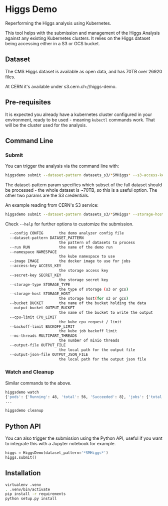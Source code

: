 # Higgs Demo

Reperforming the Higgs analysis using Kubernetes.

This tool helps with the submission and management of the Higgs Analysis
against any existing Kubernetes clusters. It relies on the Higgs dataset being
accessing either in a S3 or GCS bucket.

## Dataset

The CMS Higgs dataset is available as open data, and has 70TB over 26920 files.

At CERN it's available under s3.cern.ch://higgs-demo.

## Pre-requisites

It is expected you already have a kubernetes cluster configured in your
environment, ready to be used - meaning `kubectl` commands work. That will be
the cluster used for the analysis.

## Command Line

### Submit

You can trigger the analysis via the command line with:
```bash
higgsdemo submit --dataset-pattern datasets_s3/*SMHiggs* --s3-access-key ... --s3-secret-key ...
```

The dataset-pattern param specifies which subset of the full dataset should be
processed - the whole dataset is ~70TB, so this is a useful option. The other
two params are the S3 credentials.

An example reading from CERN's S3 service:
```bash
higgsdemo submit --dataset-pattern datasets_s3/*SMHiggs* --storage-host https://s3.cern.ch --s3-access-key ... --s3-secret-key ...
```

Check `--help` for further options to customize the submission.
```bash
  --config CONFIG       the demo analyzer config file
  --dataset-pattern DATASET_PATTERN
                        the pattern of datasets to process
  --run RUN             the name of the demo run
  --namespace NAMESPACE
                        the kube namespace to use
  --image IMAGE         the docker image to use for jobs
  --access-key ACCESS_KEY
                        the storage access key
  --secret-key SECRET_KEY
                        the storage secret key
  --storage-type STORAGE_TYPE
                        the type of storage (s3 or gcs)
  --storage-host STORAGE_HOST
                        the storage host(for s3 or gcs)
  --bucket BUCKET       the name of the bucket holding the data
  --output-bucket OUTPUT_BUCKET
                        the name of the bucket to write the output
  --cpu-limit CPU_LIMIT
                        the kube cpu request / limit
  --backoff-limit BACKOFF_LIMIT
                        the kube job backoff limit
  --mc-threads MULTIPART_THREADS
                        the number of minio threads
  --output-file OUTPUT_FILE
                        the local path for the output file
  --output-json-file OUTPUT_JSON_FILE
                        the local path for the output json file
```

### Watch and Cleanup

Similar commands to the above.
```bash
higgsdemo watch
{'pods': {'Running': 48, 'total': 56, 'Succeeded': 8}, 'jobs': {'total': 56, 'succeeded': 8}}
...
```

```bash
higgsdemo cleanup
```

## Python API

You can also trigger the submission using the Python API, useful if you want to
integrate this with a Jupyter notebook for example.
```python
higgs = HiggsDemo(dataset_pattern='*SMHiggs*')
higgs.submit()
```

## Installation

```bash
virtualenv .venv
. .venv/bin/activate
pip install -r requirements
python setup.py install
```
